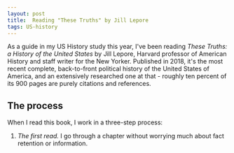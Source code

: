 ```yaml
---
layout: post
title:  Reading "These Truths" by Jill Lepore
tags: US-history
---
```


As a guide in my US History study this year, I've been reading *These Truths: a History of the United States* by Jill Lepore, Harvard professor of American History and staff writer for the New Yorker. Published in 2018, it's the most recent complete, back-to-front political history of the United States of America, and an extensively researched one at that - roughly ten percent of its 900 pages are purely citations and references.

## The process

When I read this book, I work in a three-step process:
1. *The first read.* I go through a chapter without worrying much about fact retention or information.
